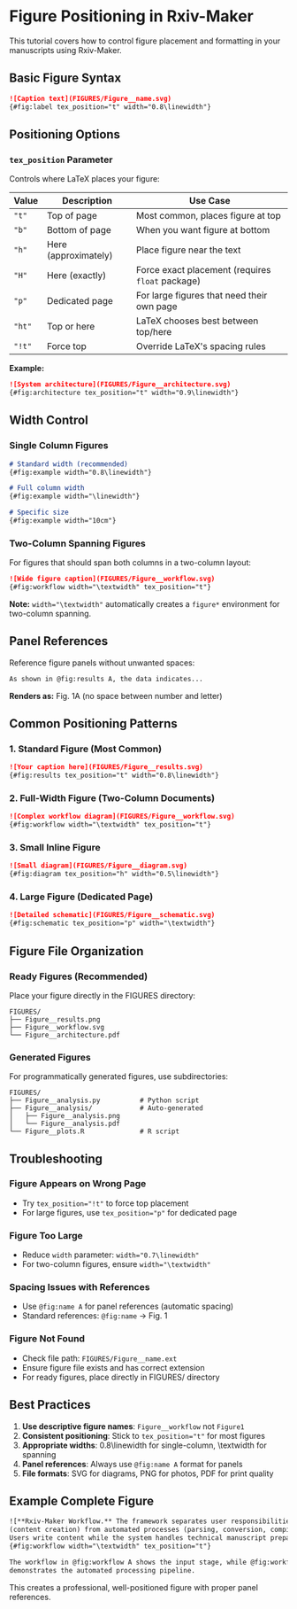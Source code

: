 # Figure Positioning in Rxiv-Maker

This tutorial covers how to control figure placement and formatting in your manuscripts using Rxiv-Maker.

## Basic Figure Syntax

```markdown
![Caption text](FIGURES/Figure__name.svg)
{#fig:label tex_position="t" width="0.8\linewidth"}
```

## Positioning Options

### `tex_position` Parameter

Controls where LaTeX places your figure:

| Value | Description | Use Case |
|-------|-------------|----------|
| `"t"` | Top of page | Most common, places figure at top |
| `"b"` | Bottom of page | When you want figure at bottom |
| `"h"` | Here (approximately) | Place figure near the text |
| `"H"` | Here (exactly) | Force exact placement (requires `float` package) |
| `"p"` | Dedicated page | For large figures that need their own page |
| `"ht"` | Top or here | LaTeX chooses best between top/here |
| `"!t"` | Force top | Override LaTeX's spacing rules |

**Example:**
```markdown
![System architecture](FIGURES/Figure__architecture.svg)
{#fig:architecture tex_position="t" width="0.9\linewidth"}
```

## Width Control

### Single Column Figures

```markdown
# Standard width (recommended)
{#fig:example width="0.8\linewidth"}

# Full column width  
{#fig:example width="\linewidth"}

# Specific size
{#fig:example width="10cm"}
```

### Two-Column Spanning Figures

For figures that should span both columns in a two-column layout:

```markdown
![Wide figure caption](FIGURES/Figure__workflow.svg)
{#fig:workflow width="\textwidth" tex_position="t"}
```

**Note:** `width="\textwidth"` automatically creates a `figure*` environment for two-column spanning.

## Panel References

Reference figure panels without unwanted spaces:

```markdown
As shown in @fig:results A, the data indicates...
```

**Renders as:** Fig. 1A (no space between number and letter)

## Common Positioning Patterns

### 1. Standard Figure (Most Common)
```markdown
![Your caption here](FIGURES/Figure__results.svg)
{#fig:results tex_position="t" width="0.8\linewidth"}
```

### 2. Full-Width Figure (Two-Column Documents)
```markdown
![Complex workflow diagram](FIGURES/Figure__workflow.svg)  
{#fig:workflow width="\textwidth" tex_position="t"}
```

### 3. Small Inline Figure
```markdown
![Small diagram](FIGURES/Figure__diagram.svg)
{#fig:diagram tex_position="h" width="0.5\linewidth"}
```

### 4. Large Figure (Dedicated Page)
```markdown
![Detailed schematic](FIGURES/Figure__schematic.svg)
{#fig:schematic tex_position="p" width="\textwidth"}
```

## Figure File Organization

### Ready Figures (Recommended)
Place your figure directly in the FIGURES directory:
```
FIGURES/
├── Figure__results.png
├── Figure__workflow.svg
└── Figure__architecture.pdf
```

### Generated Figures  
For programmatically generated figures, use subdirectories:
```
FIGURES/
├── Figure__analysis.py          # Python script
├── Figure__analysis/            # Auto-generated
│   ├── Figure__analysis.png
│   └── Figure__analysis.pdf
└── Figure__plots.R              # R script
```

## Troubleshooting

### Figure Appears on Wrong Page
- Try `tex_position="!t"` to force top placement
- For large figures, use `tex_position="p"` for dedicated page

### Figure Too Large
- Reduce `width` parameter: `width="0.7\linewidth"`
- For two-column figures, ensure `width="\textwidth"`

### Spacing Issues with References
- Use `@fig:name A` for panel references (automatic spacing)
- Standard references: `@fig:name` → Fig. 1

### Figure Not Found
- Check file path: `FIGURES/Figure__name.ext`
- Ensure figure file exists and has correct extension
- For ready figures, place directly in FIGURES/ directory

## Best Practices

1. **Use descriptive figure names**: `Figure__workflow` not `Figure1`
2. **Consistent positioning**: Stick to `tex_position="t"` for most figures
3. **Appropriate widths**: 0.8\linewidth for single-column, \textwidth for spanning
4. **Panel references**: Always use `@fig:name A` format for panels
5. **File formats**: SVG for diagrams, PNG for photos, PDF for print quality

## Example Complete Figure

```markdown
![**Rxiv-Maker Workflow.** The framework separates user responsibilities 
(content creation) from automated processes (parsing, conversion, compilation). 
Users write content while the system handles technical manuscript preparation.](FIGURES/Figure__workflow.svg)
{#fig:workflow width="\textwidth" tex_position="t"}

The workflow in @fig:workflow A shows the input stage, while @fig:workflow B 
demonstrates the automated processing pipeline.
```

This creates a professional, well-positioned figure with proper panel references.